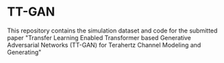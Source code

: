 # TT-GAN
This repository contains the simulation dataset and code for the submitted paper "Transfer Learning Enabled Transformer based Generative Adversarial Networks (TT-GAN) for Terahertz Channel Modeling and Generating"

